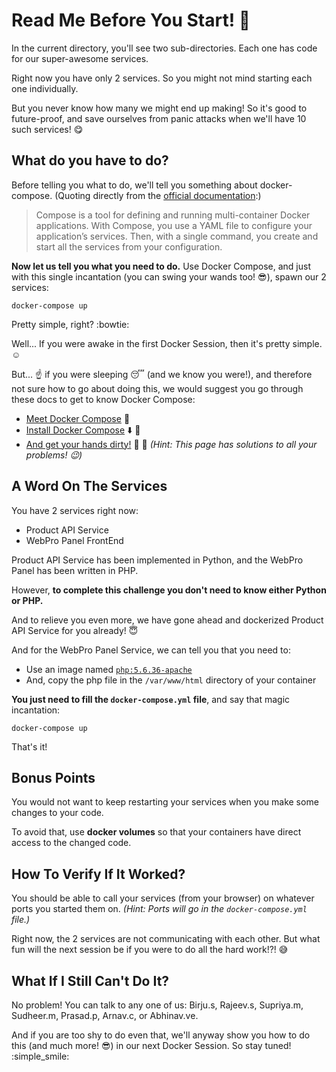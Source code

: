 # Read Me Before You Start! :book:
In the current directory, you'll see two sub-directories. Each one has code for our super-awesome services.

Right now you have only 2 services. So you might not mind starting each one individually.

But you never know how many we might end up making! So it's good to future-proof, and save ourselves from panic attacks when we'll have 10 such services! :yum:

## What do you have to do?
Before telling you what to do, we'll tell you something about docker-compose. (Quoting directly from the [official documentation](https://docs.docker.com/compose/overview/):)
> Compose is a tool for defining and running multi-container Docker applications. With Compose, you use a YAML file to configure your application’s services. Then, with a single command, you create and start all the services from your configuration.

**Now let us tell you what you need to do.** Use Docker Compose, and just with this single incantation (you can swing your wands too! :sunglasses:), spawn our 2 services:
```
docker-compose up
```

Pretty simple, right? :bowtie:

Well... If you were awake in the first Docker Session, then it's pretty simple. :relaxed:

But... :point_up: if you were sleeping :sleeping: (and we know you were!), and therefore not sure how to go about doing this, we would suggest you go through these docs to get to know Docker Compose:
- [Meet Docker Compose](https://docs.docker.com/compose/overview/) :whale:
- [Install Docker Compose](https://docs.docker.com/compose/install/) :arrow_down: :whale:
- [And get your hands dirty!](https://docs.docker.com/compose/gettingstarted/) :open_hands: :whale: *(Hint: This page has solutions to all your problems! :wink:)*

## A Word On The Services
You have 2 services right now:
- Product API Service
- WebPro Panel FrontEnd

Product API Service has been implemented in Python, and the WebPro Panel has been written in PHP.

However, **to complete this challenge you don't need to know either Python or PHP.**

And to relieve you even more, we have gone ahead and dockerized Product API Service for you already! :innocent:

And for the WebPro Panel Service, we can tell you that you need to:
- Use an image named [```php:5.6.36-apache```](https://hub.docker.com/_/php/)
- And, copy the php file in the ```/var/www/html``` directory of your container

**You just need to fill the ```docker-compose.yml``` file**, and say that magic incantation:
```
docker-compose up
```
That's it!

## Bonus Points
You would not want to keep restarting your services when you make some changes to your code.

To avoid that, use **docker volumes** so that your containers have direct access to the changed code.

## How To Verify If It Worked?
You should be able to call your services (from your browser) on whatever ports you started them on. *(Hint: Ports will go in the ```docker-compose.yml``` file.)*

Right now, the 2 services are not communicating with each other. But what fun will the next session be if you were to do all the hard work!?! :sweat_smile:

## What If I Still Can't Do It?
No problem! You can talk to any one of us: Birju.s, Rajeev.s, Supriya.m, Sudheer.m, Prasad.p, Arnav.c, or Abhinav.ve.

And if you are too shy to do even that, we'll anyway show you how to do this (and much more! :sunglasses:) in our next Docker Session. So stay tuned! :simple_smile: